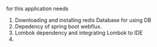 for this application needs

1) Downloading and installing redis Database for using DB
2) Depedency of spring boot webflux.
3) Lombok dependency and integrating Lombok to IDE
4) 
